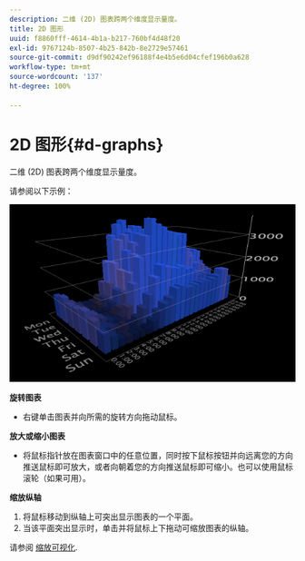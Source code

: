 ```yaml
---
description: 二维 (2D) 图表跨两个维度显示量度。
title: 2D 图形
uuid: f8860fff-4614-4b1a-b217-760bf4d48f20
exl-id: 9767124b-8507-4b25-842b-8e2729e57461
source-git-commit: d9df90242ef96188f4e4b5e6d04cfef196b0a628
workflow-type: tm+mt
source-wordcount: '137'
ht-degree: 100%

---
```


# 2D 图形{#d-graphs}

二维 (2D) 图表跨两个维度显示量度。

请参阅以下示例：

![](assets/vis_2DGraph.png)

**旋转图表**

* 右键单击图表并向所需的旋转方向拖动鼠标。

**放大或缩小图表**

* 将鼠标指针放在图表窗口中的任意位置，同时按下鼠标按钮并向远离您的方向推送鼠标即可放大，或者向朝着您的方向推送鼠标即可缩小。也可以使用鼠标滚轮（如果可用）。

**缩放纵轴**

1. 将鼠标移动到纵轴上可突出显示图表的一个平面。
1. 当该平面突出显示时，单击并将鼠标上下拖动可缩放图表的纵轴。

请参阅 [缩放可视化](../../../../home/c-get-started/c-vis/c-zoom-vis.md#concept-7e33670bb5344f78a316f1a84cc20530).
